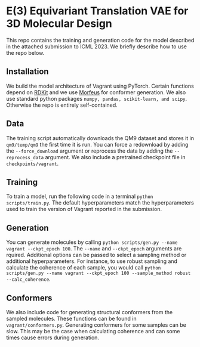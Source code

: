 # E(3) Equivariant Translation VAE for 3D Molecular Design
This repo contains the training and generation code for the model described in the attached submission to ICML 2023. We briefly describe how to use the repo below.

## Installation

We build the model architecture of Vagrant using PyTorch. Certain functions depend on [RDKit](https://www.rdkit.org/docs/Install.html) and we use [Morfeus](https://kjelljorner.github.io/morfeus/installation.html) for conformer generation. We also use standard python packages `numpy, pandas, scikit-learn, and scipy`. Otherwise the repo is entirely self-contained.

## Data

The training script automatically downloads the QM9 dataset and stores it in `qm9/temp/qm9` the first time it is run. You can force a redownload by adding the `--force_download` argument or reprocess the data by adding the `--reprocess_data` argument. We also include a pretrained checkpoint file in `checkpoints/vagrant`.

## Training

To train a model, run the following code in a terminal `python scripts/train.py`. The default hyperparameters match the hyperparameters used to train the version of Vagrant reported in the submission.

## Generation

You can generate molecules by calling `python scripts/gen.py --name vagrant --ckpt_epoch 100`. The `--name` and `--ckpt_epoch` arguments are rquired. Additional options can be passed to select a sampling method or additional hyperparameters. For instance, to use robust sampling and calculate the coherence of each sample, you would call `python scripts/gen.py --name vagrant --ckpt_epoch 100 --sample_method robust --calc_coherence`.

## Conformers

We also include code for generating structural conformers from the sampled molecules. These functions can be found in `vagrant/conformers.py`. Generating conformers for some samples can be slow. This may be the case when calculating coherence and can some times cause errors during generation. 
